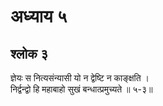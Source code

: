 # अध्याय ५

## श्लोक ३

ज्ञेयः स नित्यसंन्यासी यो न द्वेष्टि न काङ्क्षति ।<br>निर्द्वन्द्वो हि महाबाहो सुखं बन्धात्प्रमुच्यते ॥ ५-३॥<br><br>

